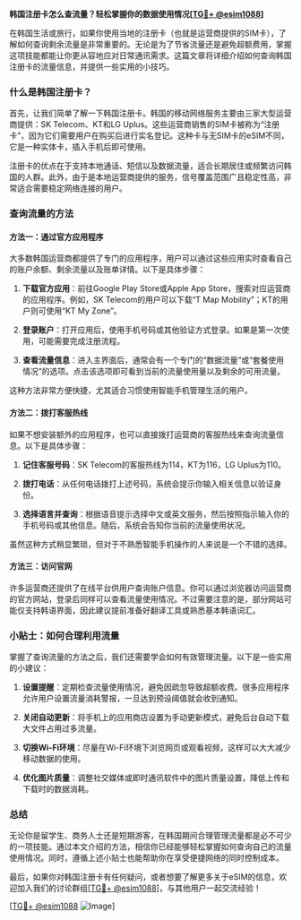 **韩国注册卡怎么查流量？轻松掌握你的数据使用情况[[TG💪+ @esim1088](https://t.me/s/esim1088)]**

在韩国生活或旅行，如果你使用当地的注册卡（也就是运营商提供的SIM卡），了解如何查询剩余流量是非常重要的。无论是为了节省流量还是避免超额费用，掌握这项技能都能让你更从容地应对日常通讯需求。这篇文章将详细介绍如何查询韩国注册卡的流量信息，并提供一些实用的小技巧。

### 什么是韩国注册卡？

首先，让我们简单了解一下韩国注册卡。韩国的移动网络服务主要由三家大型运营商提供：SK Telecom、KT和LG Uplus。这些运营商销售的SIM卡被称为“注册卡”，因为它们需要用户在购买后进行实名登记。这种卡与无SIM卡的eSIM不同，它是一种实体卡，插入手机后即可使用。

注册卡的优点在于支持本地通话、短信以及数据流量，适合长期居住或频繁访问韩国的人群。此外，由于是本地运营商提供的服务，信号覆盖范围广且稳定性高，非常适合需要稳定网络连接的用户。

### 查询流量的方法

#### 方法一：通过官方应用程序

大多数韩国运营商都提供了专门的应用程序，用户可以通过这些应用实时查看自己的账户余额、剩余流量以及账单详情。以下是具体步骤：

1. **下载官方应用**：前往Google Play Store或Apple App Store，搜索对应运营商的应用程序。例如，SK Telecom的用户可以下载“T Map Mobility”；KT的用户则可使用“KT My Zone”。
   
2. **登录账户**：打开应用后，使用手机号码或其他验证方式登录。如果是第一次使用，可能需要完成注册流程。

3. **查看流量信息**：进入主界面后，通常会有一个专门的“数据流量”或“套餐使用情况”的选项。点击该选项即可看到当前的流量使用量以及剩余的可用流量。

这种方法非常方便快捷，尤其适合习惯使用智能手机管理生活的用户。

#### 方法二：拨打客服热线

如果不想安装额外的应用程序，也可以直接拨打运营商的客服热线来查询流量信息。以下是具体步骤：

1. **记住客服号码**：SK Telecom的客服热线为114，KT为116，LG Uplus为110。

2. **拨打电话**：从任何电话拨打上述号码，系统会提示你输入相关信息以验证身份。

3. **选择语言并查询**：根据语音提示选择中文或英文服务，然后按照指示输入你的手机号码或其他信息。随后，系统会告知你当前的流量使用状况。

虽然这种方式稍显繁琐，但对于不熟悉智能手机操作的人来说是一个不错的选择。

#### 方法三：访问官网

许多运营商还提供了在线平台供用户查询账户信息。你可以通过浏览器访问运营商的官方网站，登录后同样可以查看流量使用情况。不过需要注意的是，部分网站可能仅支持韩语界面，因此建议提前准备好翻译工具或熟悉基本韩语词汇。

### 小贴士：如何合理利用流量

掌握了查询流量的方法之后，我们还需要学会如何有效管理流量。以下是一些实用的小建议：

1. **设置提醒**：定期检查流量使用情况，避免因疏忽导致超额收费。很多应用程序允许用户设置流量消耗警报，一旦达到预设阈值就会收到通知。

2. **关闭自动更新**：将手机上的应用商店设置为手动更新模式，避免后台自动下载大文件占用过多流量。

3. **切换Wi-Fi环境**：尽量在Wi-Fi环境下浏览网页或观看视频，这样可以大大减少移动数据的使用。

4. **优化图片质量**：调整社交媒体或即时通讯软件中的图片质量设置，降低上传和下载时的数据消耗。

### 总结

无论你是留学生、商务人士还是短期游客，在韩国期间合理管理流量都是必不可少的一项技能。通过本文介绍的方法，相信你已经能够轻松掌握如何查询自己的流量使用情况。同时，遵循上述小贴士也能帮助你在享受便捷网络的同时控制成本。

最后，如果你对韩国注册卡有任何疑问，或者想要了解更多关于eSIM的信息，欢迎加入我们的讨论群组[[TG💪+ @esim1088](https://t.me/s/esim1088)]，与其他用户一起交流经验！

[[TG💪+ @esim1088](https://t.me/s/esim1088) ![Image](https://i.postimg.cc/4NQfJmqS/Snipaste-2025-05-13-00-14-12.png)]